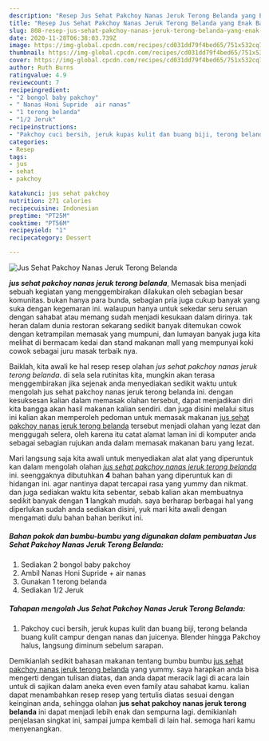```yaml
---
description: "Resep Jus Sehat Pakchoy Nanas Jeruk Terong Belanda yang Enak Banget"
title: "Resep Jus Sehat Pakchoy Nanas Jeruk Terong Belanda yang Enak Banget"
slug: 808-resep-jus-sehat-pakchoy-nanas-jeruk-terong-belanda-yang-enak-banget
date: 2020-11-28T06:38:03.739Z
image: https://img-global.cpcdn.com/recipes/cd031dd79f4bed65/751x532cq70/jus-sehat-pakchoy-nanas-jeruk-terong-belanda-foto-resep-utama.jpg
thumbnail: https://img-global.cpcdn.com/recipes/cd031dd79f4bed65/751x532cq70/jus-sehat-pakchoy-nanas-jeruk-terong-belanda-foto-resep-utama.jpg
cover: https://img-global.cpcdn.com/recipes/cd031dd79f4bed65/751x532cq70/jus-sehat-pakchoy-nanas-jeruk-terong-belanda-foto-resep-utama.jpg
author: Ruth Burns
ratingvalue: 4.9
reviewcount: 7
recipeingredient:
- "2 bongol baby pakchoy"
- " Nanas Honi Supride  air nanas"
- "1 terong belanda"
- "1/2 Jeruk"
recipeinstructions:
- "Pakchoy cuci bersih, jeruk kupas kulit dan buang biji, terong belanda buang kulit campur dengan nanas dan juicenya. Blender hingga Pakchoy halus, langsung diminum sebelum sarapan."
categories:
- Resep
tags:
- jus
- sehat
- pakchoy

katakunci: jus sehat pakchoy 
nutrition: 271 calories
recipecuisine: Indonesian
preptime: "PT25M"
cooktime: "PT56M"
recipeyield: "1"
recipecategory: Dessert

---
```



![Jus Sehat Pakchoy Nanas Jeruk Terong Belanda](https://img-global.cpcdn.com/recipes/cd031dd79f4bed65/751x532cq70/jus-sehat-pakchoy-nanas-jeruk-terong-belanda-foto-resep-utama.jpg)

<b><i>jus sehat pakchoy nanas jeruk terong belanda</i></b>, Memasak bisa menjadi sebuah kegiatan yang menggembirakan dilakukan oleh sebagian besar komunitas. bukan hanya para bunda, sebagian pria juga cukup banyak yang suka dengan kegemaran ini. walaupun hanya untuk sekedar seru seruan dengan sahabat atau memang sudah menjadi kesukaan dalam dirinya. tak heran dalam dunia restoran sekarang sedikit banyak ditemukan cowok dengan ketrampilan memasak yang mumpuni, dan lumayan banyak juga kita melihat di bermacam kedai dan stand makanan mall yang mempunyai koki cowok sebagai juru masak terbaik nya.



Baiklah, kita awali ke hal resep resep olahan <i>jus sehat pakchoy nanas jeruk terong belanda</i>. di sela sela rutinitas kita, mungkin akan terasa menggembirakan jika sejenak anda menyediakan sedikit waktu untuk mengolah jus sehat pakchoy nanas jeruk terong belanda ini. dengan kesuksesan kalian dalam memasak olahan tersebut, dapat menjadikan diri kita bangga akan hasil makanan kalian sendiri. dan juga disini melalui situs ini kalian akan memperoleh pedoman untuk memasak makanan <u>jus sehat pakchoy nanas jeruk terong belanda</u> tersebut menjadi olahan yang lezat dan menggugah selera, oleh karena itu catat alamat laman ini di komputer anda sebagai sebagian rujukan anda dalam memasak makanan baru yang lezat.


Mari langsung saja kita awali untuk menyediakan alat alat yang diperuntuk kan dalam mengolah olahan <u><i>jus sehat pakchoy nanas jeruk terong belanda</i></u> ini. seenggaknya dibutuhkan <b>4</b> bahan bahan yang diperuntuk kan di hidangan ini. agar nantinya dapat tercapai rasa yang yummy dan nikmat. dan juga sediakan waktu kita sebentar, sebab kalian akan membuatnya sedikit banyak dengan <b>1</b> langkah mudah. saya berharap berbagai hal yang diperlukan sudah anda sediakan disini, yuk mari kita awali dengan mengamati dulu bahan bahan berikut ini.

<!--inarticleads1-->

##### Bahan pokok dan bumbu-bumbu yang digunakan dalam pembuatan Jus Sehat Pakchoy Nanas Jeruk Terong Belanda:

1. Sediakan 2 bongol baby pakchoy
1. Ambil  Nanas Honi Supride + air nanas
1. Gunakan 1 terong belanda
1. Sediakan 1/2 Jeruk




<!--inarticleads2-->

##### Tahapan mengolah Jus Sehat Pakchoy Nanas Jeruk Terong Belanda:

1. Pakchoy cuci bersih, jeruk kupas kulit dan buang biji, terong belanda buang kulit campur dengan nanas dan juicenya. Blender hingga Pakchoy halus, langsung diminum sebelum sarapan.




Demikianlah sedikit bahasan makanan tentang bumbu bumbu <u>jus sehat pakchoy nanas jeruk terong belanda</u> yang yummy. saya harapkan anda bisa mengerti dengan tulisan diatas, dan anda dapat meracik lagi di acara lain untuk di sajikan dalam aneka even even family atau sahabat kamu. kalian dapat menambahkan resep resep yang tertulis diatas sesuai dengan keinginan anda, sehingga olahan <b>jus sehat pakchoy nanas jeruk terong belanda</b> ini dapat menjadi lebih enak dan sempurna lagi. demikianlah penjelasan singkat ini, sampai jumpa kembali di lain hal. semoga hari kamu menyenangkan.
